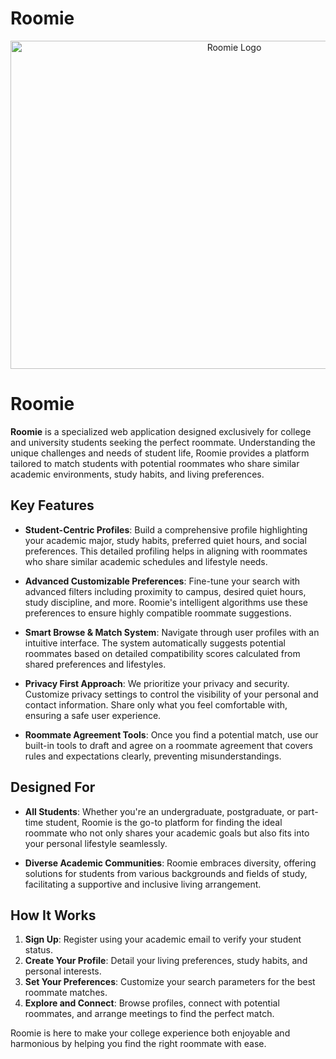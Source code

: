# Roomie

<p align="center">
  <img src="https://github.com/ZainGhosheh/Roomie/assets/123661181/e9cd5deb-ad86-410a-a942-811ea0186b7e" alt="Roomie Logo" width="700" height="525">
</p>

# Roomie

**Roomie** is a specialized web application designed exclusively for college and university students seeking the perfect roommate. Understanding the unique challenges and needs of student life, Roomie provides a platform tailored to match students with potential roommates who share similar academic environments, study habits, and living preferences.

## Key Features

- **Student-Centric Profiles**: Build a comprehensive profile highlighting your academic major, study habits, preferred quiet hours, and social preferences. This detailed profiling helps in aligning with roommates who share similar academic schedules and lifestyle needs.

- **Advanced Customizable Preferences**: Fine-tune your search with advanced filters including proximity to campus, desired quiet hours, study discipline, and more. Roomie's intelligent algorithms use these preferences to ensure highly compatible roommate suggestions.

- **Smart Browse & Match System**: Navigate through user profiles with an intuitive interface. The system automatically suggests potential roommates based on detailed compatibility scores calculated from shared preferences and lifestyles.

- **Privacy First Approach**: We prioritize your privacy and security. Customize privacy settings to control the visibility of your personal and contact information. Share only what you feel comfortable with, ensuring a safe user experience.

- **Roommate Agreement Tools**: Once you find a potential match, use our built-in tools to draft and agree on a roommate agreement that covers rules and expectations clearly, preventing misunderstandings.

## Designed For

- **All Students**: Whether you're an undergraduate, postgraduate, or part-time student, Roomie is the go-to platform for finding the ideal roommate who not only shares your academic goals but also fits into your personal lifestyle seamlessly.

- **Diverse Academic Communities**: Roomie embraces diversity, offering solutions for students from various backgrounds and fields of study, facilitating a supportive and inclusive living arrangement.

## How It Works

1. **Sign Up**: Register using your academic email to verify your student status.
2. **Create Your Profile**: Detail your living preferences, study habits, and personal interests.
3. **Set Your Preferences**: Customize your search parameters for the best roommate matches.
4. **Explore and Connect**: Browse profiles, connect with potential roommates, and arrange meetings to find the perfect match.

Roomie is here to make your college experience both enjoyable and harmonious by helping you find the right roommate with ease.
